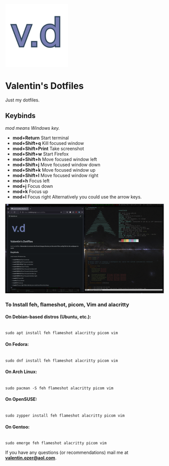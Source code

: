 <img  src="vdotd.png"  alt="logo"  height="200"  width="200"/>

  

# Valentin's Dotfiles

  

Just my dotfiles.

  

## Keybinds

  

*mod means Windows key.*

  

- **mod+Return** Start terminal
- **mod+Shift+q**  Kill focused window
- **mod+Shift+Print** Take screenshot
- **mod+Shift+w** Start Firefox
- **mod+Shift+h** Move focused window left
- **mod+Shift+j** Move focused window down
- **mod+Shift+k** Move focused window up
- **mod+Shift+l** Move focused window right
- **mod+h** Focus left
- **mod+j** Focus down
- **mod+k** Focus up
- **mod+l** Focus right
Alternatively you could use the arrow keys.

![Screenshot](screenshot.png)

  

### To Install feh, flameshot, picom, Vim and alacritty

  

#### On Debian-based distros (Ubuntu, etc.):

```

sudo apt install feh flameshot alacritty picom vim

```

  

#### On Fedora:

```

sudo dnf install feh flameshot alacritty picom vim

```

  

#### On Arch Linux:

```

sudo pacman -S feh flameshot alacritty picom vim

```

  

#### On OpenSUSE:

```

sudo zypper install feh flameshot alacritty picom vim

```

  

#### On Gentoo:

```

sudo emerge feh flameshot alacritty picom vim

```

  

If you have any questions (or recommendations) mail me at **valentin.ozer@aol.com**.
